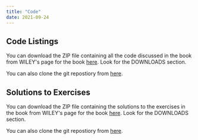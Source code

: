 ```yaml
---
title: "Code"
date: 2021-09-24
---
```


## Code Listings

You can download the ZIP file containing all the code discussed in the book 
from WILEY's page for the book [here](https://www.wiley.com/en-in/Practical+Go%3A+Building+Scalable+Network+and+Non+Network+Applications-p-9781119773818). Look for the DOWNLOADS
section.

You can also clone the git repostiory from [here](https://github.com/practicalgo/code).


## Solutions to Exercises

You can download the ZIP file containing the solutions to the exercises in the book 
from WILEY's page for the book [here](https://www.wiley.com/en-in/Practical+Go%3A+Building+Scalable+Network+and+Non+Network+Applications-p-9781119773818). Look for the DOWNLOADS
section.


You can also clone the git repostiory from [here](https://github.com/practicalgo/book-exercise-solutions/).
